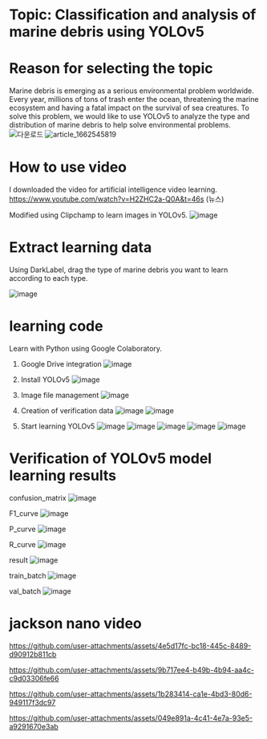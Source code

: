 # Topic: Classification and analysis of marine debris using YOLOv5

# Reason for selecting the topic

Marine debris is emerging as a serious environmental problem worldwide. Every year, millions of tons of trash enter the ocean, threatening the marine ecosystem and having a fatal impact on the survival of sea creatures. To solve this problem, we would like to use YOLOv5 to analyze the type and distribution of marine debris to help solve environmental problems.
![다운로드](https://github.com/user-attachments/assets/4b1273d7-1e9e-40dd-bf00-eca8d0720773)
![article_1662545819](https://github.com/user-attachments/assets/3db79084-b4f9-4b6d-991e-20135bca1de0)


# How to use video

I downloaded the video for artificial intelligence video learning.
https://www.youtube.com/watch?v=H2ZHC2a-Q0A&t=46s (뉴스)

Modified using Clipchamp to learn images in YOLOv5.
![image](https://github.com/user-attachments/assets/c12824a1-2c2d-45cd-8149-5e6c7c4ea8f0)

# Extract learning data

Using DarkLabel, drag the type of marine debris you want to learn according to each type. 

![image](https://github.com/user-attachments/assets/2db9c282-6bdd-4f73-b1d5-72085f06ca4b)


# learning code

Learn with Python using Google Colaboratory.

1. Google Drive integration
![image](https://github.com/user-attachments/assets/88eca8b2-8016-415c-91fa-d013b89aa8e2)

2. Install YOLOv5
![image](https://github.com/user-attachments/assets/39fd2868-221a-457d-bcf4-6ecef16de248)

3. Image file management
![image](https://github.com/user-attachments/assets/631a065a-9ba5-4b2a-aae7-984c1d287104)

4. Creation of verification data
![image](https://github.com/user-attachments/assets/d8357e05-8c4c-41c3-bfd5-3720bc6d72b5)
![image](https://github.com/user-attachments/assets/66b293df-d0d4-4966-8a79-41dffb6a07e8)

5. Start learning YOLOv5
![image](https://github.com/user-attachments/assets/7eb20e07-19b0-4dc4-b849-acf10af8aed1)
![image](https://github.com/user-attachments/assets/0d0d3243-a4cb-4193-a8b0-535cb6de6769)
![image](https://github.com/user-attachments/assets/78fa80d8-1b71-498c-b3fd-e9933982aad5)
![image](https://github.com/user-attachments/assets/6e05b75d-ade4-4755-a274-b12cac29da17)
![image](https://github.com/user-attachments/assets/079da06d-191b-43f8-9f45-8d4c6151396a)

# Verification of YOLOv5 model learning results

confusion_matrix
![image](https://github.com/user-attachments/assets/9acf15d7-6acd-4a1c-85bc-beb84dbc3c51)

F1_curve
![image](https://github.com/user-attachments/assets/e4e8fc1e-e37b-426a-8ef1-c8417caf4375)

P_curve
![image](https://github.com/user-attachments/assets/f4f61341-c9f2-4f20-b47c-eb7d9afdaa10)

R_curve
![image](https://github.com/user-attachments/assets/c8bf4752-bd01-474c-898e-861f591ad58a)

result
![image](https://github.com/user-attachments/assets/8e574eb3-9f54-4598-94c9-ded8c5537f6b)


train_batch
![image](https://github.com/user-attachments/assets/98e61455-6922-472c-a86c-e66f25e081f3)

val_batch
![image](https://github.com/user-attachments/assets/b3a248d9-8a4e-45bf-bf31-791ef37a0081)

# jackson nano video

https://github.com/user-attachments/assets/4e5d17fc-bc18-445c-8489-d90912b811cb

https://github.com/user-attachments/assets/9b717ee4-b49b-4b94-aa4c-c9d03306fe66

https://github.com/user-attachments/assets/1b283414-ca1e-4bd3-80d6-949117f3dc97

https://github.com/user-attachments/assets/049e891a-4c41-4e7a-93e5-a9291670e3ab
